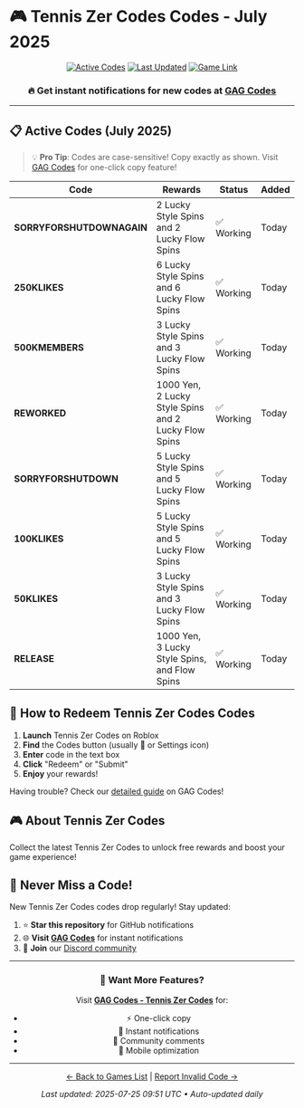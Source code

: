 # 🎮 Tennis Zer Codes Codes - July 2025

<div align="center">

[![Active Codes](https://img.shields.io/badge/Active%20Codes-8-brightgreen)](https://gagcodes.com/roblox/tennis-zero)
[![Last Updated](https://img.shields.io/badge/Last%20Updated-Today-orange)](https://gagcodes.com/roblox/tennis-zero)
[![Game Link](https://img.shields.io/badge/Play-Tennis%20Zer%20Codes-red)](https://www.roblox.com/games/)

### 🔥 **Get instant notifications for new codes at [GAG Codes](https://gagcodes.com/roblox/tennis-zero)**

</div>

---

## 📋 Active Codes (July 2025)

> 💡 **Pro Tip**: Codes are case-sensitive! Copy exactly as shown. Visit [GAG Codes](https://gagcodes.com/roblox/tennis-zero) for one-click copy feature!

| Code | Rewards | Status | Added |
|------|---------|--------|-------|
| **SORRYFORSHUTDOWNAGAIN** | 2 Lucky Style Spins and 2 Lucky Flow Spins | ✅ Working | Today |
| **250KLIKES** | 6 Lucky Style Spins and 6 Lucky Flow Spins | ✅ Working | Today |
| **500KMEMBERS** | 3 Lucky Style Spins and 3 Lucky Flow Spins | ✅ Working | Today |
| **REWORKED** | 1000 Yen, 2 Lucky Style Spins and 2 Lucky Flow Spins | ✅ Working | Today |
| **SORRYFORSHUTDOWN** | 5 Lucky Style Spins and 5 Lucky Flow Spins | ✅ Working | Today |
| **100KLIKES** | 5 Lucky Style Spins and 5 Lucky Flow Spins | ✅ Working | Today |
| **50KLIKES** | 3 Lucky Style Spins and 3 Lucky Flow Spins | ✅ Working | Today |
| **RELEASE** | 1000 Yen, 3 Lucky Style Spins, and Flow Spins | ✅ Working | Today |


## 📖 How to Redeem Tennis Zer Codes Codes

1. **Launch** Tennis Zer Codes on Roblox
2. **Find** the Codes button (usually 🎁 or Settings icon)
3. **Enter** code in the text box
4. **Click** "Redeem" or "Submit"
5. **Enjoy** your rewards!

Having trouble? Check our [detailed guide](https://gagcodes.com/roblox/tennis-zero#how-to-redeem) on GAG Codes!

## 🎮 About Tennis Zer Codes

Collect the latest Tennis Zer Codes to unlock free rewards and boost your game experience!

## 🔔 Never Miss a Code!

New Tennis Zer Codes codes drop regularly! Stay updated:

1. ⭐ **Star this repository** for GitHub notifications
2. 🌐 **Visit [GAG Codes](https://gagcodes.com/roblox/tennis-zero)** for instant notifications
3. 💬 **Join** our [Discord community](https://gagcodes.com/discord)

---

<div align="center">

### 🚀 Want More Features?

Visit [**GAG Codes - Tennis Zer Codes**](https://gagcodes.com/roblox/tennis-zero) for:
- ⚡ One-click copy
- 🔔 Instant notifications  
- 💬 Community comments
- 📱 Mobile optimization

---

[← Back to Games List](README.md) | [Report Invalid Code →](https://github.com/yourusername/roblox-codes-directory/issues)

*Last updated: 2025-07-25 09:51 UTC • Auto-updated daily*

</div>